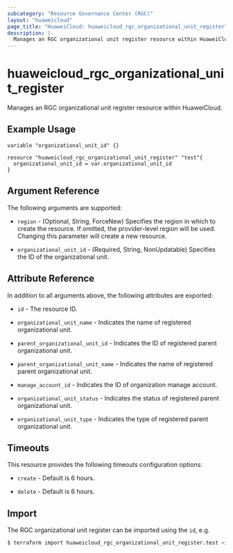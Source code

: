 ```yaml
---
subcategory: "Resource Governance Center (RGC)"
layout: "huaweicloud"
page_title: "HuaweiCloud: huaweicloud_rgc_organizational_unit_register"
description: |-
  Manages an RGC organizational unit register resource within HuaweiCloud.
---
```


# huaweicloud_rgc_organizational_unit_register

Manages an RGC organizational unit register resource within HuaweiCloud.

## Example Usage

```hcl
variable "organizational_unit_id" {}

resource "huaweicloud_rgc_organizational_unit_register" "test"{
  organizational_unit_id = var.organizational_unit_id
}
```

## Argument Reference

The following arguments are supported:

* `region` - (Optional, String, ForceNew) Specifies the region in which to create the resource.
  If omitted, the provider-level region will be used. Changing this parameter will create a new resource.

* `organizational_unit_id` - (Required, String, NonUpdatable) Specifies the ID of the organizational unit.

## Attribute Reference

In addition to all arguments above, the following attributes are exported:

* `id` - The resource ID.

* `organizational_unit_name` - Indicates the name of registered organizational unit.

* `parent_organizational_unit_id` - Indicates the ID of registered parent organizational unit.

* `parent_organizational_unit_name` - Indicates the name of registered parent organizational unit.

* `manage_account_id` - Indicates the ID of organization manage account.

* `organizational_unit_status` - Indicates the status of registered parent organizational unit.

* `organizational_unit_type` - Indicates the type of registered parent organizational unit.

## Timeouts

This resource provides the following timeouts configuration options:

* `create` - Default is 6 hours.

* `delete` - Default is 6 hours.

## Import

The RGC organizational unit register can be imported using the `id`, e.g.

```bash
$ terraform import huaweicloud_rgc_organizational_unit_register.test <id>
```
